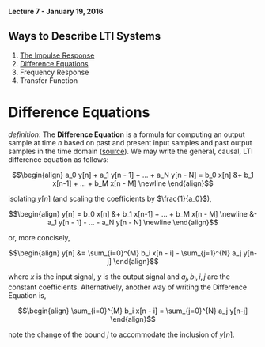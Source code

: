 **Lecture 7 - January 19, 2016**  

## Ways to Describe LTI Systems

1. [The Impulse Response](2016-01-13.md#linear-time-invariant-systems)
2. [Difference Equations](#difference-equations)
3. Frequency Response
4. Transfer Function

# Difference Equations

_definition_: The __Difference Equation__ is a formula for computing an output sample at time $n$ based on past and present input samples and past output samples in the time domain ([source](https://ccrma.stanford.edu/~jos/fp/Difference_Equation_I.html)). We may write the general, causal, LTI difference equation as follows: 

$$\begin{align}
    a_0 y[n] + a_1 y[n - 1] + ... + a_N y[n - N] = b_0 x[n] &+ b_1 x[n-1] + ... + b_M x[n - M] \newline
\end{align}$$

isolating $y[n]$ (and scaling the coefficients by $\frac{1}{a_0}$),

$$\begin{align}
    y[n] = b_0 x[n] &+ b_1 x[n-1] + ... + b_M x[n - M] \newline
    &- a_1 y[n - 1] - ... - a_N y[n - N] \newline
\end{align}$$

or, more concisely,

$$\begin{align}
    y[n] &= \sum_{i=0}^{M} b_i x[n - i] - \sum_{j=1}^{N} a_j y[n-j]
\end{align}$$

where $x$ is the input signal, $y$ is the output signal and $a_j, b_i, i, j$ are the constant coefficients. Alternatively, another way of writing the Difference Equation is,

$$\begin{align}
    \sum_{i=0}^{M} b_i x[n - i] = \sum_{j=0}^{N} a_j y[n-j]
\end{align}$$

note the change of the bound $j$ to accommodate the inclusion of $y[n]$.






